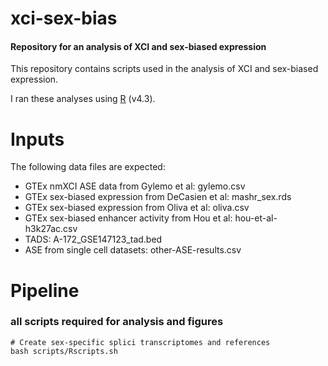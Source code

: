 # xci-sex-bias

#### Repository for an analysis of XCI and sex-biased expression

This repository contains scripts used in the analysis of XCI and sex-biased expression.

I ran these analyses using [R](https://cran.r-project.org/) (v4.3).

# Inputs

The following data files are expected:

* GTEx nmXCI ASE data from Gylemo et al: gylemo.csv
* GTEx sex-biased expression from DeCasien et al: mashr_sex.rds
* GTEx sex-biased expression from Oliva et al: oliva.csv
* GTEx sex-biased enhancer activity from Hou et al: hou-et-al-h3k27ac.csv
* TADS: A-172_GSE147123_tad.bed
* ASE from single cell datasets: other-ASE-results.csv
  
# Pipeline

### all scripts required for analysis and figures

```
# Create sex-specific splici transcriptomes and references
bash scripts/Rscripts.sh
```
